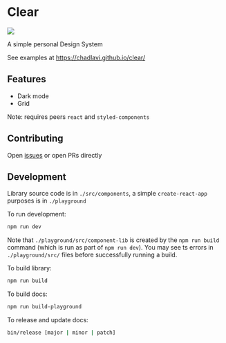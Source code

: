 # Clear

![](https://img.shields.io/github/v/tag/chadlavi/clear?label=version&sort=semver)

A simple personal Design System

See examples at https://chadlavi.github.io/clear/

## Features

* Dark mode
* Grid

Note: requires peers `react` and `styled-components` 

## Contributing

Open [issues](https://github.com/chadlavi/clear/issues) or open PRs directly

## Development

Library source code is in `./src/components`, a simple `create-react-app` 
purposes is in `./playground`

To run development:
```sh
npm run dev
```

Note that `./playground/src/component-lib` is created by the `npm run build`
command (which is run as part of `npm run dev`). You may see ts errors in
`./playground/src/` files before successfully running a build.

To build library:
```sh
npm run build
```

To build docs:
```sh
npm run build-playground
```

To release and update docs:
```sh
bin/release [major | minor | patch]
```
